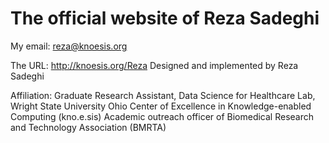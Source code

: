 # The official website of Reza Sadeghi

My email: reza@knoesis.org

The URL: http://knoesis.org/Reza
Designed and implemented by Reza Sadeghi

Affiliation:
Graduate Research Assistant, Data Science for Healthcare Lab, Wright State University
Ohio Center of Excellence in Knowledge-enabled Computing (kno.e.sis)
Academic outreach officer of Biomedical Research and Technology Association (BMRTA)
